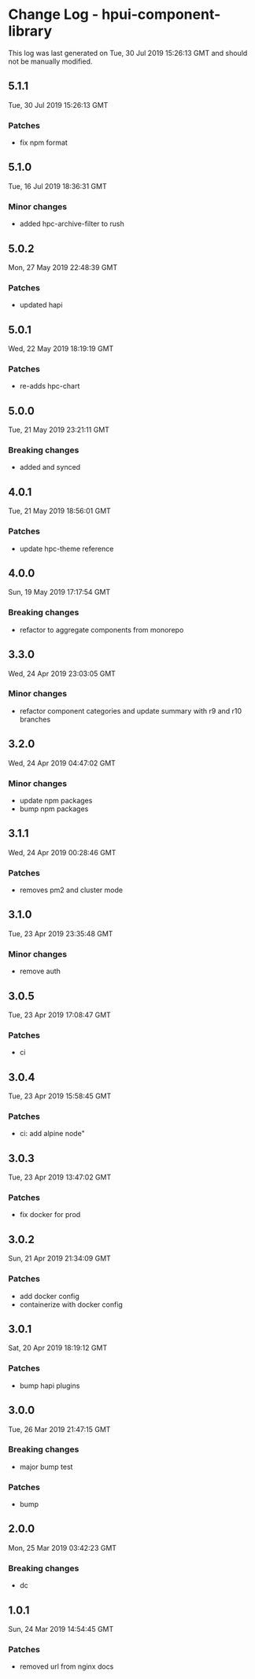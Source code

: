 # Change Log - hpui-component-library

This log was last generated on Tue, 30 Jul 2019 15:26:13 GMT and should not be manually modified.

## 5.1.1
Tue, 30 Jul 2019 15:26:13 GMT

### Patches

- fix npm format

## 5.1.0
Tue, 16 Jul 2019 18:36:31 GMT

### Minor changes

- added hpc-archive-filter to rush

## 5.0.2
Mon, 27 May 2019 22:48:39 GMT

### Patches

- updated hapi

## 5.0.1
Wed, 22 May 2019 18:19:19 GMT

### Patches

- re-adds hpc-chart

## 5.0.0
Tue, 21 May 2019 23:21:11 GMT

### Breaking changes

- added and synced

## 4.0.1
Tue, 21 May 2019 18:56:01 GMT

### Patches

- update hpc-theme reference

## 4.0.0
Sun, 19 May 2019 17:17:54 GMT

### Breaking changes

- refactor to aggregate components from monorepo

## 3.3.0
Wed, 24 Apr 2019 23:03:05 GMT

### Minor changes

- refactor component categories and update summary with r9 and r10 branches

## 3.2.0
Wed, 24 Apr 2019 04:47:02 GMT

### Minor changes

- update npm packages
- bump npm packages

## 3.1.1
Wed, 24 Apr 2019 00:28:46 GMT

### Patches

- removes pm2 and cluster mode

## 3.1.0
Tue, 23 Apr 2019 23:35:48 GMT

### Minor changes

- remove auth

## 3.0.5
Tue, 23 Apr 2019 17:08:47 GMT

### Patches

- ci

## 3.0.4
Tue, 23 Apr 2019 15:58:45 GMT

### Patches

- ci: add alpine node"

## 3.0.3
Tue, 23 Apr 2019 13:47:02 GMT

### Patches

- fix docker for prod

## 3.0.2
Sun, 21 Apr 2019 21:34:09 GMT

### Patches

- add docker config
- containerize with docker config

## 3.0.1
Sat, 20 Apr 2019 18:19:12 GMT

### Patches

- bump hapi plugins

## 3.0.0
Tue, 26 Mar 2019 21:47:15 GMT

### Breaking changes

- major bump test

### Patches

- bump

## 2.0.0
Mon, 25 Mar 2019 03:42:23 GMT

### Breaking changes

- dc

## 1.0.1
Sun, 24 Mar 2019 14:54:45 GMT

### Patches

- removed url from nginx docs

